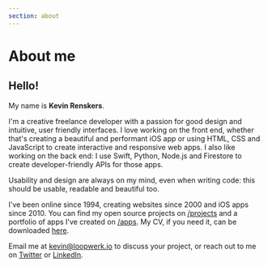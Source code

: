 ```yaml
---
section: about
---
```


# About me

## Hello! 
My name is **Kevin Renskers**.

I'm a creative freelance developer with a passion for good design and intuitive, user friendly interfaces. I love working on the front end, whether that's creating a beautiful and performant iOS app or using HTML, CSS and JavaScript to create interactive and responsive web apps. I also like working on the back end: I use Swift, Python, Node.js and Firestore to create developer-friendly APIs for those apps.

Usability and design are always on my mind, even when writing code: this should be usable, readable and beautiful too.

I've been online since 1994, creating websites since 2000 and iOS apps since 2010. You can find my open source projects on [/projects](/projects/) and a portfolio of apps I've created on [/apps](/apps/). My CV, if you need it, can be downloaded [here](/about/KevinRenskers.pdf).

Email me at <kevin@loopwerk.io> to discuss your project, or reach out to me on [Twitter](https://twitter.com/kevinrenskers) or [LinkedIn](https://www.linkedin.com/in/kevinrenskers/).